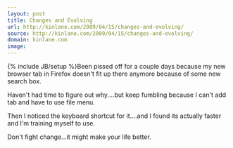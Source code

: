 ```yaml
---
layout: post
title: Changes and Evolving
url: http://kinlane.com/2009/04/15/changes-and-evolving/
source: http://kinlane.com/2009/04/15/changes-and-evolving/
domain: kinlane.com
image: 
---
```

{% include JB/setup %}Been pissed off for a couple days because my new browser tab in Firefox doesn't fit up there anymore because of some new search box.  

Haven't had time to figure out why....but keep fumbling because I can't add tab and have to use file menu.

Then I noticed the keyboard shortcut for it....and I found its actually faster and I'm training myself to use.

Don't fight change...it might make your life better.